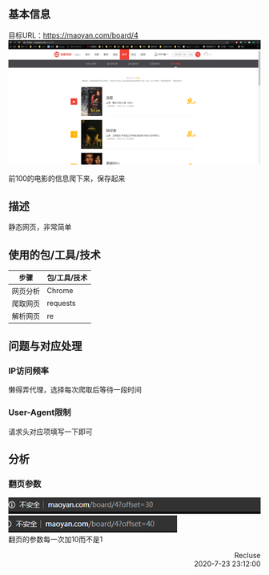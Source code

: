 ## 基本信息
目标URL：https://maoyan.com/board/4  
![](info_res/browser_preview.png)  

前100的电影的信息爬下来，保存起来

## 描述  
静态网页，非常简单  

## 使用的包/工具/技术
|步骤|包/工具/技术|
|--|--|
|网页分析|Chrome|
|爬取网页|requests|
|解析网页|re|

## 问题与对应处理  
### IP访问频率  
懒得弄代理，选择每次爬取后等待一段时间   
### User-Agent限制  
请求头对应项填写一下即可  

## 分析  

### 翻页参数  
![](info_res/p1.png)  
![](info_res/p2.png)  
翻页的参数每一次加10而不是1  


<p style="text-align:right">Recluse<br>2020-7-23 23:12:00 </p>